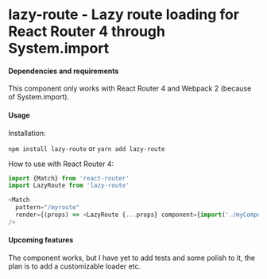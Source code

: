 # lazy-route - Lazy route loading for React Router 4 through System.import

#### Dependencies and requirements

This component only works with React Router 4 and Webpack 2 (because of System.import).

#### Usage

Installation:

`npm install lazy-route` or `yarn add lazy-route`

How to use with React Router 4:

```javascript
import {Match} from 'react-router'
import LazyRoute from 'lazy-route'

<Match 
  pattern="/myroute"
  render={(props) => <LazyRoute {...props} component={import('./myComponent')} />}
/>
```

#### Upcoming features
The component works, but I have yet to add tests and some polish to it,
the plan is to add a customizable loader etc.
